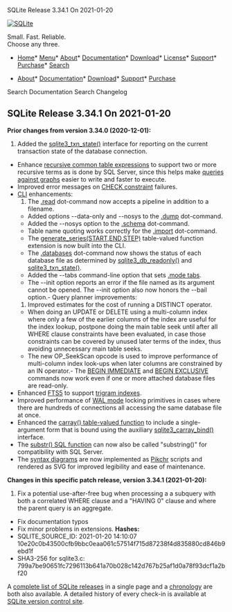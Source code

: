 




SQLite Release 3\.34\.1 On 2021\-01\-20




[![SQLite](../images/sqlite370_banner.gif)](../index.html)


Small. Fast. Reliable.  
Choose any three.


* [Home](../index.html)* [Menu](javascript:void(0))* [About](../about.html)* [Documentation](../docs.html)* [Download](../download.html)* [License](../copyright.html)* [Support](../support.html)* [Purchase](../prosupport.html)* [Search](javascript:void(0))




* [About](../about.html)* [Documentation](../docs.html)* [Download](../download.html)* [Support](../support.html)* [Purchase](../prosupport.html)






Search Documentation
Search Changelog







## SQLite Release 3\.34\.1 On 2021\-01\-20

**Prior changes from version 3\.34\.0 (2020\-12\-01\):**


1. Added the [sqlite3\_txn\_state()](../c3ref/txn_state.html) interface for reporting on the current
 transaction state of the database connection.
- Enhance [recursive common table expressions](../lang_with.html#recursivecte) to support two or more
 recursive terms as is done by SQL Server, since this helps make
 [queries against graphs](../lang_with.html#rcex3) easier to write and faster to execute.
- Improved error messages on [CHECK constraint](../lang_createtable.html#ckconst) failures.
- [CLI](../cli.html) enhancements:
	1. The [.read](../cli.html#dotread) dot\-command now accepts a pipeline in addition to
	 a filename.
	 - Added options \-\-data\-only and \-\-nosys to the [.dump](../cli.html#dump) dot\-command.
	 - Added the \-\-nosys option to the [.schema](../cli.html#dschema) dot\-command.
	 - Table name quoting works correctly for the [.import](../cli.html#csv) dot\-command.
	 - The [generate\_series(START,END,STEP)](../series.html) table\-valued function
	 extension is now built into the CLI.
	 - The [.databases](../cli.html#dotdatabases) dot\-command now shows the status of each database
	 file as determined by [sqlite3\_db\_readonly()](../c3ref/db_readonly.html) and
	 [sqlite3\_txn\_state()](../c3ref/txn_state.html).
	 - Added the \-\-tabs command\-line option that sets
	 [.mode tabs](../cli.html#dotmode).
	 - The \-\-init option reports an error if the file named as its argument
	 cannot be opened. The \-\-init option also now honors the \-\-bail option.- Query planner improvements:
	1. Improved estimates for the cost of running a DISTINCT operator.
	 - When doing an UPDATE or DELETE using a multi\-column index where
	 only a few of the earlier columns of the index are useful for the
	 index lookup, postpone doing the main table seek until after all
	 WHERE clause constraints have been evaluated, in case those
	 constraints can be covered by unused later terms of the index,
	 thus avoiding unnecessary main table seeks.
	 - The new OP\_SeekScan opcode is used to improve performance of
	 multi\-column index look\-ups when later columns are constrained
	 by an IN operator.- The [BEGIN IMMEDIATE](../lang_transaction.html#immediate) and [BEGIN EXCLUSIVE](../lang_transaction.html#immediate) commands now work even
 if one or more attached database files are read\-only.
- Enhanced [FTS5](../fts5.html) to support [trigram indexes](../fts5.html#trigramidx).
- Improved performance of [WAL mode](../wal.html) locking primitives in cases where
 there are hundreds of connections all accessing the same database file
 at once.
- Enhanced the [carray() table\-valued function](../carray.html) to include a single\-argument
 form that is bound using the auxiliary [sqlite3\_carray\_bind()](../carray.html#onearg) interface.
- The [substr() SQL function](../lang_corefunc.html#substr) can now also be called "substring()" for
 compatibility with SQL Server.
- The [syntax diagrams](../syntaxdiagrams.html) are now implemented as
 [Pikchr](https://pikchr.org/) scripts and rendered
 as SVG for improved legibility and ease of maintenance.


**Changes in this specific patch release, version 3\.34\.1 (2021\-01\-20\):**


1. Fix a potential use\-after\-free bug when processing a a subquery with both
 a correlated WHERE clause and a "HAVING 0" clause and where the parent
 query is an aggregate.
- Fix documentation typos
- Fix minor problems in extensions.
**Hashes:**
- SQLITE\_SOURCE\_ID: 2021\-01\-20 14:10:07 10e20c0b43500cfb9bbc0eaa061c57514f715d87238f4d835880cd846b9ebd1f
- SHA3\-256 for sqlite3\.c: 799a7be90651fc7296113b641a70b028c142d767b25af1d0a78f93dcf1a2bf20



A [complete list of SQLite releases](../changes.html)
 in a single page and a [chronology](../chronology.html) are both also available.
 A detailed history of every
 check\-in is available at
 [SQLite version control site](https://www.sqlite.org/src/timeline).




